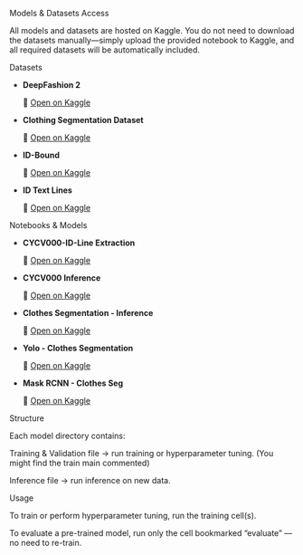 Models & Datasets Access

All models and datasets are hosted on Kaggle.
You do not need to download the datasets manually—simply upload the provided notebook to Kaggle, and all required datasets will be automatically included.

Datasets

- **DeepFashion 2**

    🔗 [Open on Kaggle](https://www.kaggle.com/datasets/thusharanair/deepfashion2-original-with-dataframes/data)

- **Clothing Segmentation Dataset**

 
    🔗 [Open on Kaggle](https://www.kaggle.com/datasets/hanineaymen000/clothing-seg)

- **ID-Bound**

  
    🔗 [Open on Kaggle](https://www.kaggle.com/datasets/hanineaymen/id-bound)

- **ID Text Lines**

  
    🔗 [Open on Kaggle](https://www.kaggle.com/datasets/hanineaymen/idtextlines)

Notebooks & Models


- **CYCV000-ID-Line Extraction**

  
    🔗 [Open on Kaggle](https://www.kaggle.com/code/ayman127/cycv000-id-line-extraction)


- **CYCV000 Inference**

  
    🔗 [Open on Kaggle](https://www.kaggle.com/code/ayman127/cycv000-inference)




- **Clothes Segmentation - Inference**

  
    🔗 [Open on Kaggle](https://www.kaggle.com/code/hanineaymen000/clothes-segmentation-inference)



- **Yolo - Clothes Segmentation**

  
    🔗 [Open on Kaggle](https://www.kaggle.com/code/hanineaymen000/yolo-clothes-segmentation)


  
- **Mask RCNN - Clothes Seg**

  
    🔗 [Open on Kaggle](https://www.kaggle.com/code/hanineaymen000/mask-rcnn-clothes-seg)



Structure

Each model directory contains:

Training & Validation file → run training or hyperparameter tuning. (You might find the train main commented)

Inference file → run inference on new data.

Usage

To train or perform hyperparameter tuning, run the training cell(s).

To evaluate a pre-trained model, run only the cell bookmarked “evaluate” — no need to re-train.
